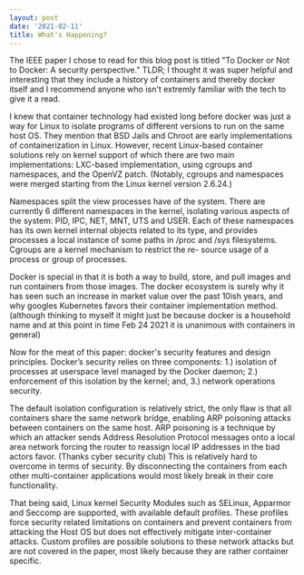 ```yaml
---
layout: post
date: '2021-02-11'
title: What's Happening?
---
```


The IEEE paper I chose to read for this blog post is titled "To Docker or Not to Docker: A security perspective." TLDR; I thought it was super helpful and interesting that they include a history of containers and thereby docker itself and I recommend anyone who isn't extremly familiar with the tech to give it a read.

I knew that container technology had existed long before docker was just a way for Linux to isolate programs of different versions to run on the same host OS. They mention that BSD Jails and Chroot are early implementations of containerization in Linux. However, recent Linux-based container solutions rely on kernel support of which there are two main implementations: LXC-based implementation, using cgroups and namespaces, and the OpenVZ patch. (Notably, cgroups and namespaces were merged starting from the Linux kernel version 2.6.24.)

Namespaces split the view processes have of the system. There are currently 6 different namespaces in the kernel, isolating various aspects of the system: PID, IPC, NET, MNT, UTS and USER. Each of these namespaces has its own kernel internal objects related to its type, and provides processes a local instance of some paths in /proc and /sys filesystems. Cgroups are a kernel mechanism to restrict the re- source usage of a process or group of processes.

Docker is special in that it is both a way to build, store, and pull images and run containers from those images. The docker ecosystem is surely why it has seen such an increase in market value over the past 10ish years, and why googles Kubernetes favors their container implementation method. (although thinking to myself it might just be because docker is a household name and at this point in time Feb 24 2021 it is unanimous with containers in general)

Now for the meat of this paper: docker's security features and design principles. Docker’s security relies on three components: 1.) isolation of processes at userspace level managed by the Docker daemon; 2.) enforcement of this isolation by the kernel; and, 3.) network operations security.

The default isolation configuration is relatively strict, the only flaw is that all containers share the same network bridge, enabling ARP poisoning attacks between containers on the same host. ARP poisoning is a technique by which an attacker sends Address Resolution Protocol messages onto a local area network forcing the router to reassign local IP addresses in the bad actors favor. (Thanks cyber security club) This is relatively hard to overcome in terms of security. By disconnecting the containers from each other multi-container applications would most likely break in their core functionality.

That being said, Linux kernel Security Modules such as SELinux, Apparmor and Seccomp are supported, with available default profiles. These profiles force security related limitations on containers and prevent containers from attacking the Host OS but does not effectively mitigate inter-container attacks. Custom profiles are possible solutions to these network attacks but are not covered in the paper, most likely because they are rather container specific.
